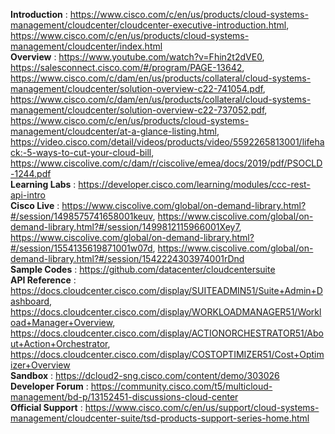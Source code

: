 **Introduction** : https://www.cisco.com/c/en/us/products/cloud-systems-management/cloudcenter/cloudcenter-executive-introduction.html, https://www.cisco.com/c/en/us/products/cloud-systems-management/cloudcenter/index.html<br/>
**Overview** : https://www.youtube.com/watch?v=Fhin2t2dVE0, https://salesconnect.cisco.com/#/program/PAGE-13642, https://www.cisco.com/c/dam/en/us/products/collateral/cloud-systems-management/cloudcenter/solution-overview-c22-741054.pdf, https://www.cisco.com/c/dam/en/us/products/collateral/cloud-systems-management/cloudcenter/solution-overview-c22-737052.pdf, https://www.cisco.com/c/en/us/products/cloud-systems-management/cloudcenter/at-a-glance-listing.html, https://video.cisco.com/detail/videos/products/video/5592265813001/lifehack:-5-ways-to-cut-your-cloud-bill, https://www.ciscolive.com/c/dam/r/ciscolive/emea/docs/2019/pdf/PSOCLD-1244.pdf<br/>
**Learning Labs** : https://developer.cisco.com/learning/modules/ccc-rest-api-intro<br/>
**Cisco Live** : https://www.ciscolive.com/global/on-demand-library.html?#/session/1498575741658001keuv, https://www.ciscolive.com/global/on-demand-library.html?#/session/1499812115966001Xey7, https://www.ciscolive.com/global/on-demand-library.html?#/session/1554135619871001w07d, https://www.ciscolive.com/global/on-demand-library.html?#/session/1542224303974001rDnd<br/>
**Sample Codes** : https://github.com/datacenter/cloudcentersuite<br/>
**API Reference** : https://docs.cloudcenter.cisco.com/display/SUITEADMIN51/Suite+Admin+Dashboard, https://docs.cloudcenter.cisco.com/display/WORKLOADMANAGER51/Workload+Manager+Overview, https://docs.cloudcenter.cisco.com/display/ACTIONORCHESTRATOR51/About+Action+Orchestrator, https://docs.cloudcenter.cisco.com/display/COSTOPTIMIZER51/Cost+Optimizer+Overview<br/>
**Sandbox** : https://dcloud2-sng.cisco.com/content/demo/303026<br/>
**Developer Forum** : https://community.cisco.com/t5/multicloud-management/bd-p/13152451-discussions-cloud-center<br/>
**Official Support** : https://www.cisco.com/c/en/us/support/cloud-systems-management/cloudcenter-suite/tsd-products-support-series-home.html<br/>